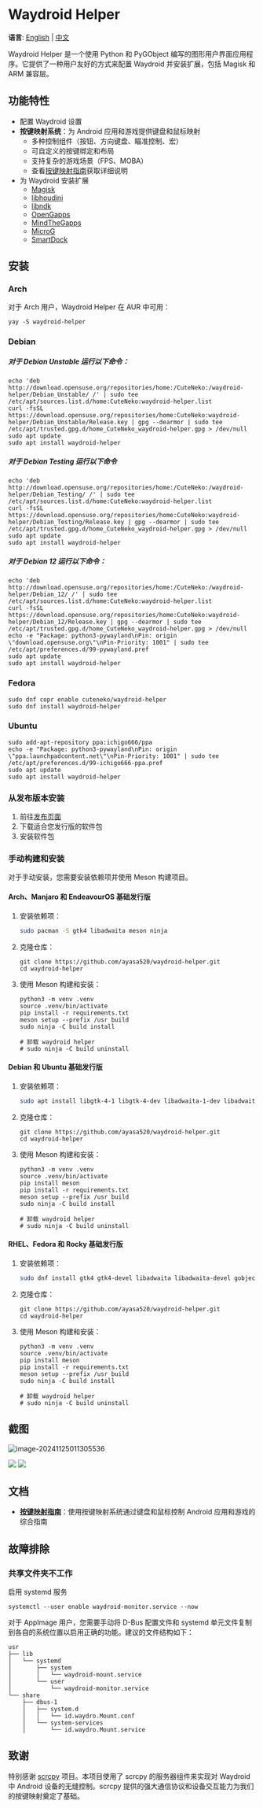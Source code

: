# Waydroid Helper

**语言**: [English](README.md) | [中文](README_zh.md)

Waydroid Helper 是一个使用 Python 和 PyGObject 编写的图形用户界面应用程序。它提供了一种用户友好的方式来配置 Waydroid 并安装扩展，包括 Magisk 和 ARM 兼容层。

## 功能特性

- 配置 Waydroid 设置
- **按键映射系统**：为 Android 应用和游戏提供键盘和鼠标映射
  - 多种控制组件（按钮、方向键盘、瞄准控制、宏）
  - 可自定义的按键绑定和布局
  - 支持复杂的游戏场景（FPS、MOBA）
  - 查看[按键映射指南](KEY_MAPPING_zh.md)获取详细说明
- 为 Waydroid 安装扩展
  - [Magisk](https://github.com/HuskyDG/magisk-files/)
  - [libhoudini](https://github.com/supremegamers/vendor_intel_proprietary_houdini)
  - [libndk](https://github.com/supremegamers/vendor_google_proprietary_ndk_translation-prebuilt)
  - [OpenGapps](https://sourceforge.net/projects/opengapps/)
  - [MindTheGapps](https://github.com/MindTheGapps)
  - [MicroG](https://microg.org/)
  - [SmartDock](https://github.com/axel358/smartdock)

## 安装

### Arch

对于 Arch 用户，Waydroid Helper 在 AUR 中可用：
```
yay -S waydroid-helper
```

### Debian

##### 对于 **Debian Unstable** 运行以下命令：

```
echo 'deb http://download.opensuse.org/repositories/home:/CuteNeko:/waydroid-helper/Debian_Unstable/ /' | sudo tee /etc/apt/sources.list.d/home:CuteNeko:waydroid-helper.list
curl -fsSL https://download.opensuse.org/repositories/home:CuteNeko:waydroid-helper/Debian_Unstable/Release.key | gpg --dearmor | sudo tee /etc/apt/trusted.gpg.d/home_CuteNeko_waydroid-helper.gpg > /dev/null
sudo apt update
sudo apt install waydroid-helper
```

##### 对于 **Debian Testing** 运行以下命令

```
echo 'deb http://download.opensuse.org/repositories/home:/CuteNeko:/waydroid-helper/Debian_Testing/ /' | sudo tee /etc/apt/sources.list.d/home:CuteNeko:waydroid-helper.list
curl -fsSL https://download.opensuse.org/repositories/home:CuteNeko:waydroid-helper/Debian_Testing/Release.key | gpg --dearmor | sudo tee /etc/apt/trusted.gpg.d/home_CuteNeko_waydroid-helper.gpg > /dev/null
sudo apt update
sudo apt install waydroid-helper
```

##### 对于 **Debian 12** 运行以下命令：

```
echo 'deb http://download.opensuse.org/repositories/home:/CuteNeko:/waydroid-helper/Debian_12/ /' | sudo tee /etc/apt/sources.list.d/home:CuteNeko:waydroid-helper.list
curl -fsSL https://download.opensuse.org/repositories/home:CuteNeko:waydroid-helper/Debian_12/Release.key | gpg --dearmor | sudo tee /etc/apt/trusted.gpg.d/home_CuteNeko_waydroid-helper.gpg > /dev/null
echo -e "Package: python3-pywayland\nPin: origin \"download.opensuse.org\"\nPin-Priority: 1001" | sudo tee /etc/apt/preferences.d/99-pywayland.pref
sudo apt update
sudo apt install waydroid-helper
```

### Fedora

```
sudo dnf copr enable cuteneko/waydroid-helper
sudo dnf install waydroid-helper
```

### Ubuntu

```
sudo add-apt-repository ppa:ichigo666/ppa
echo -e "Package: python3-pywayland\nPin: origin \"ppa.launchpadcontent.net\"\nPin-Priority: 1001" | sudo tee /etc/apt/preferences.d/99-ichigo666-ppa.pref
sudo apt update
sudo apt install waydroid-helper
```

### 从发布版本安装
1. 前往[发布页面](https://github.com/ayasa520/waydroid-helper/releases)
2. 下载适合您发行版的软件包
3. 安装软件包


### 手动构建和安装

对于手动安装，您需要安装依赖项并使用 Meson 构建项目。

#### Arch、Manjaro 和 EndeavourOS 基础发行版
1. 安装依赖项：

    ```bash
    sudo pacman -S gtk4 libadwaita meson ninja
    ```

2. 克隆仓库：
    ```
    git clone https://github.com/ayasa520/waydroid-helper.git
    cd waydroid-helper
    ```
3. 使用 Meson 构建和安装：
    ```
    python3 -m venv .venv
    source .venv/bin/activate
    pip install -r requirements.txt
    meson setup --prefix /usr build
    sudo ninja -C build install
    
    # 卸载 waydroid helper
    # sudo ninja -C build uninstall
    ```

#### Debian 和 Ubuntu 基础发行版
1. 安装依赖项：

    ```bash
    sudo apt install libgtk-4-1 libgtk-4-dev libadwaita-1-dev libadwaita-1-0 libgirepository1.0-dev gcc libcairo2-dev pkg-config python3-dev gir1.2-gtk-4.0 gir1.2-adw-1 gettext ninja-build fakeroot attr libcap-dev libdbus-1-dev desktop-file-utils software-properties-common -y
    ```

2. 克隆仓库：
    ```
    git clone https://github.com/ayasa520/waydroid-helper.git
    cd waydroid-helper
    ```
3. 使用 Meson 构建和安装：
    ```
    python3 -m venv .venv
    source .venv/bin/activate
    pip install meson
    pip install -r requirements.txt
    meson setup --prefix /usr build
    sudo ninja -C build install
    
    # 卸载 waydroid helper
    # sudo ninja -C build uninstall
    ```

#### RHEL、Fedora 和 Rocky 基础发行版
1. 安装依赖项：

    ```bash
    sudo dnf install gtk4 gtk4-devel libadwaita libadwaita-devel gobject-introspection-devel gcc cairo-devel pkgconf-pkg-config python3-devel gobject-introspection gtk4-devel libadwaita-devel gettext ninja-build fakeroot attr libcap-devel dbus-devel desktop-file-utils -y
    ```

2. 克隆仓库：
    ```
    git clone https://github.com/ayasa520/waydroid-helper.git
    cd waydroid-helper
    ```
3. 使用 Meson 构建和安装：
    ```
    python3 -m venv .venv
    source .venv/bin/activate
    pip install meson
    pip install -r requirements.txt
    meson setup --prefix /usr build
    sudo ninja -C build install
    
    # 卸载 waydroid helper
    # sudo ninja -C build uninstall
    ```

## 截图

![image-20241125011305536](assets/img/README/1_en.png)

![](./assets/img/README/2_en.png)
![](./assets/img/README/3_en.png)

## 文档

- **[按键映射指南](KEY_MAPPING_zh.md)**：使用按键映射系统通过键盘和鼠标控制 Android 应用和游戏的综合指南

## 故障排除

### 共享文件夹不工作
启用 systemd 服务
```
systemctl --user enable waydroid-monitor.service --now
```

对于 AppImage 用户，您需要手动将 D-Bus 配置文件和 systemd 单元文件复制到各自的系统位置以启用正确的功能。建议的文件结构如下：

```
usr
├── lib
│   └── systemd
│       ├── system
│       │   └── waydroid-mount.service
│       └── user
│           └── waydroid-monitor.service
└── share
    ├── dbus-1
    │   ├── system.d
    │   │   └── id.waydro.Mount.conf
    │   └── system-services
    │       └── id.waydro.Mount.service

```

## 致谢

特别感谢 [scrcpy](https://github.com/Genymobile/scrcpy) 项目。本项目使用了 scrcpy 的服务器组件来实现对 Waydroid 中 Android 设备的无缝控制。scrcpy 提供的强大通信协议和设备交互能力为我们的按键映射奠定了基础。
